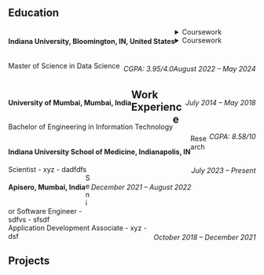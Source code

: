 ## Education
<div> 
  <h4 style="display: inline; float: left">Indiana University, Bloomington, IN, United States</h4>
  <h6 style="display: inline; float: right">August 2022 – May 2024</h6>
</div>
<div> 
  <p style="display: inline; float: left">Master of Science in Data Science</p>
  <h6 style="display: inline; float: right">CGPA: 3.95/4.0</h6>
</div>
<details>
  <summary>Coursework</summary>
  <ul>
    <li>Applied Machine Learning</li>
    <li>Applied Database Technologies</li>
    <li>Statistics</li>
    <li>Data Visualization</li>
    <li>Big Data Technologies</li>
    <li>Natural Language Processing</li>
    <li>Music Data Mining</li>
    <li>Social Media Informatics</li>
  </ul>
</details>

<div> 
  <h4 style="display: inline; float: left">University of Mumbai, Mumbai, India</h4>
  <h6 style="display: inline; float: right">July 2014 – May 2018</h6>
</div>
<div>
  <p style="display: inline; float: left">Bachelor of Engineering in Information Technology</p>
  <h6 style="display: inline; float: right"> CGPA: 8.58/10 </h6>
</div>
<details>
<summary>Coursework</summary>
- Object Oriented Programming
- Data Structures and Algorthms
- Database Concepts
- Operating Systems
- Computer Networks
- Applied Mathematics
- Web Technologies
- Data Mining and Business Intelligence
- Artificial Intelligence
- Cloud Computing
- Software Engineering
- Virtual Reality
</details>

## Work Experience
<div> 
  <h4 style="display: inline; float: left">Indiana University School of Medicine, Indianapolis, IN</h4>
  <h6 style="display: inline; float: right">July 2023 – Present</h6>
</div>
Research Scientist
- xyz
- dadfdfs

<div> 
  <h4 style="display: inline; float: left">Apisero, Mumbai, India</h4>
  <h6 style="display: inline; float: right">December 2021 – August 2022</h6>
</div>
Senior Software Engineer
- sdfvs
- sfsdf

<div> 
  <h4 style="display: inline; float: left"Accenture, Mumbai, India</h4>
  <h6 style="display: inline; float: right">October 2018 – December 2021</h6>
</div>
Application Development Associate
- xyz
- dsf

## Projects

